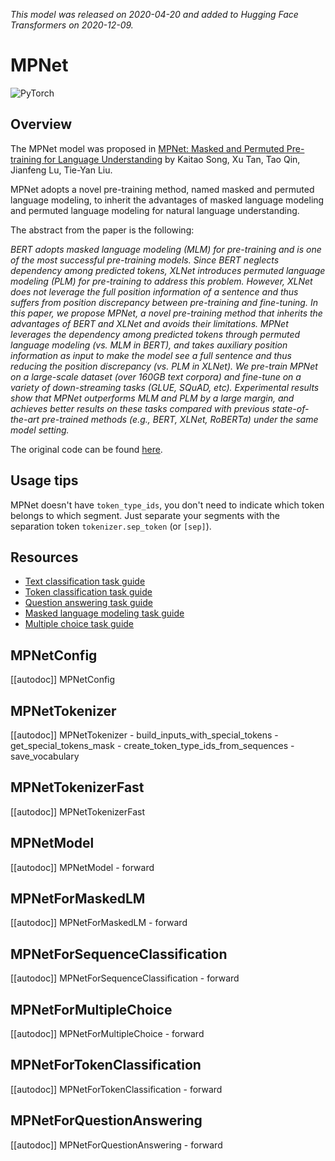 <!--Copyright 2020 The HuggingFace Team. All rights reserved.

Licensed under the Apache License, Version 2.0 (the "License"); you may not use this file except in compliance with
the License. You may obtain a copy of the License at

http://www.apache.org/licenses/LICENSE-2.0

Unless required by applicable law or agreed to in writing, software distributed under the License is distributed on
an "AS IS" BASIS, WITHOUT WARRANTIES OR CONDITIONS OF ANY KIND, either express or implied. See the License for the
specific language governing permissions and limitations under the License.

⚠️ Note that this file is in Markdown but contain specific syntax for our doc-builder (similar to MDX) that may not be
rendered properly in your Markdown viewer.

-->
*This model was released on 2020-04-20 and added to Hugging Face Transformers on 2020-12-09.*

# MPNet

<div class="flex flex-wrap space-x-1">
<img alt="PyTorch" src="https://img.shields.io/badge/PyTorch-DE3412?style=flat&logo=pytorch&logoColor=white">
</div>

## Overview

The MPNet model was proposed in [MPNet: Masked and Permuted Pre-training for Language Understanding](https://huggingface.co/papers/2004.09297) by Kaitao Song, Xu Tan, Tao Qin, Jianfeng Lu, Tie-Yan Liu.

MPNet adopts a novel pre-training method, named masked and permuted language modeling, to inherit the advantages of
masked language modeling and permuted language modeling for natural language understanding.

The abstract from the paper is the following:

*BERT adopts masked language modeling (MLM) for pre-training and is one of the most successful pre-training models.
Since BERT neglects dependency among predicted tokens, XLNet introduces permuted language modeling (PLM) for
pre-training to address this problem. However, XLNet does not leverage the full position information of a sentence and
thus suffers from position discrepancy between pre-training and fine-tuning. In this paper, we propose MPNet, a novel
pre-training method that inherits the advantages of BERT and XLNet and avoids their limitations. MPNet leverages the
dependency among predicted tokens through permuted language modeling (vs. MLM in BERT), and takes auxiliary position
information as input to make the model see a full sentence and thus reducing the position discrepancy (vs. PLM in
XLNet). We pre-train MPNet on a large-scale dataset (over 160GB text corpora) and fine-tune on a variety of
down-streaming tasks (GLUE, SQuAD, etc). Experimental results show that MPNet outperforms MLM and PLM by a large
margin, and achieves better results on these tasks compared with previous state-of-the-art pre-trained methods (e.g.,
BERT, XLNet, RoBERTa) under the same model setting.*

The original code can be found [here](https://github.com/microsoft/MPNet).

## Usage tips

MPNet doesn't have `token_type_ids`, you don't need to indicate which token belongs to which segment. Just
separate your segments with the separation token `tokenizer.sep_token` (or `[sep]`).

## Resources

- [Text classification task guide](../tasks/sequence_classification)
- [Token classification task guide](../tasks/token_classification)
- [Question answering task guide](../tasks/question_answering)
- [Masked language modeling task guide](../tasks/masked_language_modeling)
- [Multiple choice task guide](../tasks/multiple_choice)

## MPNetConfig

[[autodoc]] MPNetConfig

## MPNetTokenizer

[[autodoc]] MPNetTokenizer
    - build_inputs_with_special_tokens
    - get_special_tokens_mask
    - create_token_type_ids_from_sequences
    - save_vocabulary

## MPNetTokenizerFast

[[autodoc]] MPNetTokenizerFast

## MPNetModel

[[autodoc]] MPNetModel
    - forward

## MPNetForMaskedLM

[[autodoc]] MPNetForMaskedLM
    - forward

## MPNetForSequenceClassification

[[autodoc]] MPNetForSequenceClassification
    - forward

## MPNetForMultipleChoice

[[autodoc]] MPNetForMultipleChoice
    - forward

## MPNetForTokenClassification

[[autodoc]] MPNetForTokenClassification
    - forward

## MPNetForQuestionAnswering

[[autodoc]] MPNetForQuestionAnswering
    - forward
